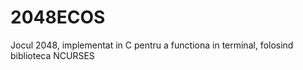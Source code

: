 # 2048ECOS
Jocul 2048, implementat in C pentru a functiona in terminal, folosind biblioteca NCURSES
